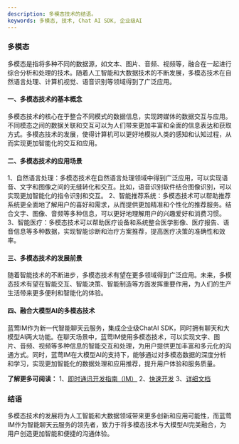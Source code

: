 ```yaml
---
description: 多模态技术的结语。
keywords: 多模态, 技术, Chat AI SDK, 企业级AI
---
```

### 多模态

多模态是指将多种不同的数据源，如文本、图片、音频、视频等，融合在一起进行综合分析和处理的技术。随着人工智能和大数据技术的不断发展，多模态技术在自然语言处理、计算机视觉、语音识别等领域得到了广泛应用。

#### 一、多模态技术的基本概念
多模态技术的核心在于整合不同模式的数据信息，实现跨媒体的数据交互与应用。不同模态之间的数据关联和交互可以为人们带来更加丰富和全面的信息表达和获取方式。多模态技术的发展，使得计算机可以更好地模拟人类的感知和认知过程，从而实现更加智能化的交互和应用。

#### 二、多模态技术的应用场景
1、自然语言处理：多模态技术在自然语言处理领域中得到广泛应用，可以实现语音、文字和图像之间的无缝转化和交互。比如，语音识别软件结合图像识别，可以实现更加智能化的指令识别和交互。
2、智能推荐系统：多模态技术可以帮助推荐系统更全面地了解用户的喜好和需求，从而提供更加精准和个性化的推荐服务。结合文字、图像、音频等多种信息，可以更好地理解用户的兴趣爱好和消费习惯。
3、智能医疗：多模态技术可以帮助医疗设备和系统整合医学影像、医疗报告、语音信息等多种数据，实现智能诊断和治疗方案推荐，提高医疗决策的准确性和效率。

#### 三、多模态技术的发展前景
随着智能技术的不断进步，多模态技术有望在更多领域得到广泛应用。未来，多模态技术有望在智能交互、智能决策、智能制造等方面发挥重要作用，为人们的生产生活带来更多便利和智能化的体验。

#### 四、融合大模型AI的多模态技术
蓝莺IM作为新一代智能聊天云服务，集成企业级ChatAI SDK，同时拥有聊天和大模型AI两大功能。在聊天场景中，蓝莺IM使用多模态技术，可以实现文字、图片、音频、视频等多种信息的智能交互和处理，为用户提供更加丰富和多元化的沟通方式。同时，蓝莺IM在大模型AI的支持下，能够通过对多模态数据的深度分析和学习，实现更加智能化的数据处理和应用推荐，提升用户体验和服务质量。

**了解更多可阅读：**
1、[即时通讯开发指南（IM）](https://www.lanyingim.com)
2、[快速开发](https://www.lanyingim.com/quick-start/)
3、[详细文档](https://www.lanyingim.com/reference/)

### 结语
多模态技术的发展将为人工智能和大数据领域带来更多创新和应用可能性，而蓝莺IM作为智能聊天云服务的领先者，致力于将多模态技术与大模型AI完美融合，为用户创造更加智能和便捷的沟通体验。

```